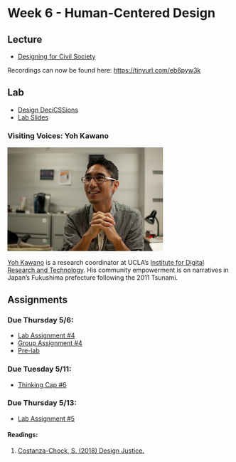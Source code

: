 # Week 6 - Human-Centered Design

## Lecture
- [Designing for Civil Society](./Materials/AA191_S_W6_Lecture_6.pdf)

Recordings can now be found here: https://tinyurl.com/eb6pyw3k

## Lab
-  [Design DeciCSSions](./Lab/lab_assignment.md)
-  [Lab Slides](./Materials/AA191_S_W6_Lab_6.pdf)

### Visiting Voices: Yoh Kawano 
<img src="./Materials/media/yohkawano.jpg" alt="yoh picture" width="350"/>

[Yoh Kawano](https://idre.ucla.edu/people/yoh-kawano) is a research coordinator at UCLA’s [Institute for Digital Research and Technology](https://idre.ucla.edu/people/yoh-kawano). His community empowerment is on narratives in Japan’s Fukushima prefecture following the 2011 Tsunami. 

## Assignments

### Due Thursday 5/6:
- [Lab Assignment #4](../Week_5/Lab/lab_assignment.md)
- [Group Assignment #4](../Week_5/Materials/group_assignment_4.md)
- [Pre-lab](./Materials/pre-lab.md) 

### Due Tuesday 5/11:
- [Thinking Cap #6](https://github.com/albertkun/21S-ASIAAM-191A/discussions/144)
  
### Due Thursday 5/13:
- [Lab Assignment #5](./Lab/lab_assignment.md)

#### Readings:
1. [Costanza-Chock, S. (2018) Design Justice.](./Materials/Design_Justice.pdf)
